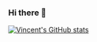 ### Hi there 👋

[![Vincent's GitHub stats](https://github-readme-stats.vercel.app/api?username=RayVinc)](https://github.com/anuraghazra/github-readme-stats)

<!--
**RayVinc/rayvinc** is a ✨ _special_ ✨ repository because its `README.md` (this file) appears on your GitHub profile.

Here are some ideas to get you started:

- 🔭 I’m currently working on ...
- 🌱 I’m currently learning ...
- 👯 I’m looking to collaborate on ...
- 🤔 I’m looking for help with ...
- 💬 Ask me about ...
- 📫 How to reach me: ...
- 😄 Pronouns: ...
- ⚡ Fun fact: ...
-->
